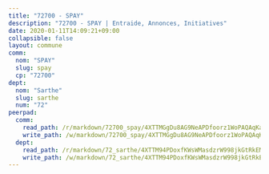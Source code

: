 ```yaml
---
title: "72700 - SPAY"
description: "72700 - SPAY | Entraide, Annonces, Initiatives"
date: 2020-01-11T14:09:21+09:00
collapsible: false
layout: commune
comm:
  nom: "SPAY"
  slug: spay
  cp: "72700"
dept:
  nom: "Sarthe"
  slug: sarthe
  num: "72"
peerpad:
  comm:
    read_path: /r/markdown/72700_spay/4XTTMGgDu8AG9NeAPDfoorz1WoPAQAqKa5CHDQpvdRDqUkPD4
    write_path: /w/markdown/72700_spay/4XTTMGgDu8AG9NeAPDfoorz1WoPAQAqKa5CHDQpvdRDqUkPD4-K3TgUAb7D5XwZf8eBUXpc6AYfwGNWKjdgQEDbg4tXC17JG5hceGMyhkkZk3covRmhHNDtNW52yYY3fbJh5hanh6bp75h7nRbU4QiTymDBWo2DdhHJ9SsS2nzSnKALkJWrjqpqS2E
  dept:
    read_path: /r/markdown/72_sarthe/4XTTM94PDoxfKWsWMasdzrW998jkGtRkEM3CSUC42xSpuJKZ5
    write_path: /w/markdown/72_sarthe/4XTTM94PDoxfKWsWMasdzrW998jkGtRkEM3CSUC42xSpuJKZ5-K3TgTpjFyG67yVeuXvSAfSYzY4Yx2FMtDhgpv5HM2EDBJRVMn95z33xx4XjRNYNVaVsBPQ1t4pG9MoyNqwTqa8mcnEUB8rK4BMVbvUhCtGWCPSFnDCaT8GJTyimDgsCirLN3zswh
---
```


